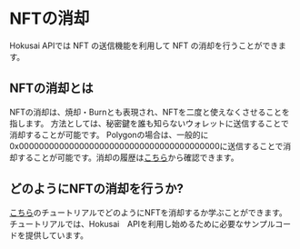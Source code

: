 # NFTの消却


Hokusai APIでは NFT の送信機能を利用して NFT の消却を行うことができます。

## NFTの消却とは


NFTの消却は、焼却・Burnとも表現され、NFTを二度と使えなくさせることを指します。
方法としては、秘密鍵を誰も知らないウォレットに送信することで消却することが可能です。
Polygonの場合は、一般的に0x0000000000000000000000000000000000000000に送信することで消却することが可能です。消却の履歴は[こちら](https://polygonscan.com/address/0x0000000000000000000000000000000000000000#internaltx)から確認できます。


## どのようにNFTの消却を行うか?


[こちら](get-started.md#transfer-an-nft)のチュートリアルでどのようにNFTを消却するか学ぶことができます。
チュートリアルでは、Hokusai　APIを利用し始めるために必要なサンプルコードを提供しています。

